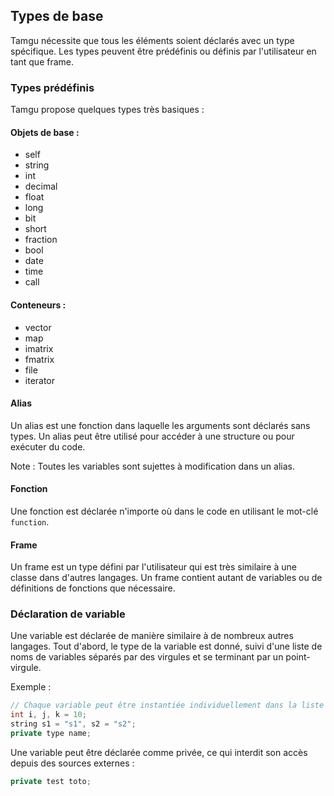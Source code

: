 ## Types de base

Tamgu nécessite que tous les éléments soient déclarés avec un type spécifique. Les types peuvent être prédéfinis ou définis par l'utilisateur en tant que frame.

### Types prédéfinis

Tamgu propose quelques types très basiques :

#### Objets de base :
- self
- string
- int
- decimal
- float
- long
- bit
- short
- fraction
- bool
- date
- time
- call

#### Conteneurs :
- vector
- map
- imatrix
- fmatrix
- file
- iterator

#### Alias
Un alias est une fonction dans laquelle les arguments sont déclarés sans types. Un alias peut être utilisé pour accéder à une structure ou pour exécuter du code.

Note : Toutes les variables sont sujettes à modification dans un alias.

#### Fonction
Une fonction est déclarée n'importe où dans le code en utilisant le mot-clé `function`.

#### Frame
Un frame est un type défini par l'utilisateur qui est très similaire à une classe dans d'autres langages. Un frame contient autant de variables ou de définitions de fonctions que nécessaire.

### Déclaration de variable
Une variable est déclarée de manière similaire à de nombreux autres langages. Tout d'abord, le type de la variable est donné, suivi d'une liste de noms de variables séparés par des virgules et se terminant par un point-virgule.

Exemple :
```cpp
// Chaque variable peut être instantiée individuellement dans la liste
int i, j, k = 10;
string s1 = "s1", s2 = "s2";
private type name;
```

Une variable peut être déclarée comme privée, ce qui interdit son accès depuis des sources externes :
```cpp
private test toto;
```